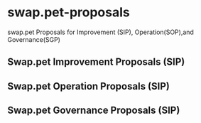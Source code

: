 # swap.pet-proposals
swap.pet Proposals for Improvement (SIP),  Operation(SOP),and Governance(SGP)

## Swap.pet Improvement Proposals (SIP)


## Swap.pet Operation Proposals (SIP)



## Swap.pet Governance Proposals (SIP)


